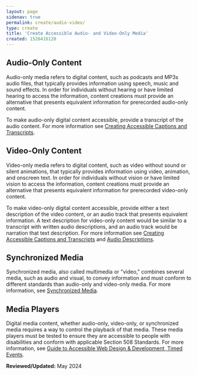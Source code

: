 ```yaml
---
layout: page
sidenav: true
permalink: create/audio-video/
type: create
title: 'Create Accessible Audio- and Video-Only Media'
created: 1526416120
---
```

## Audio-Only Content
Audio-only media refers to digital content, such as podcasts and MP3s audio files, that typically provides information using speech, music and sound effects. In order for individuals without hearing or have limited hearing to access the information, content creations must provide an alternative that presents equivalent information for prerecorded audio-only content.

To make audio-only digital content accessible, provide a transcript of the audio content. For more information see [Creating Accessible Captions and Transcripts]({{site.baseurl}}/create/captions-transcripts/).


## Video-Only Content
Video-only media refers to digital content, such as video without sound or silent animations, that typically provides information using video, animation, and onscreen text. In order for individuals without vision or have limited vision to access the information, content creations must provide an alternative that presents equivalent information for prerecorded video-only content.

To make video-only digital content accessible, provide either a text description of the video content, or an audio track that presents equivalent information. A text description for video-only content would be similar to a transcript with written audio descriptions, and an audio track would be narration that text description. For more information see [Creating Accessible Captions and Transcripts]({{site.baseurl}}/create/captions-transcripts/) and [Audio Descriptions]({{site.baseurl}}/create/synchronized-media/#audio-description).

## Synchronized Media
Synchronized media, also called multimedia or "video," combines several media, such as audio and visual, to convey information and must conform to different standards than audio-only and video-only media. For more information, see [Synchronized Media]({{site.baseurl}}/create/synchronized-media/).

## Media Players
Digital media content, whether audio-only, video-only, or synchronized media requires a way to control the playback of that media. These media players must be tested to ensure they are accessible to people with disabilities and conform with applicable Section 508 Standards. For more information, see [Guide to Accessible Web Design & Development, Timed Events]({{site.baseurl}}/content/guide-accessible-web-design-development/#timed_events}}).

**Reviewed/Updated:** May 2024

 [1]: #social-media
 [2]: https://www.access-board.gov/guidelines-and-standards/communications-and-it/about-the-ict-refresh/final-rule/text-of-the-standards-and-guidelines
 [10]: {{site.baseurl}}/create